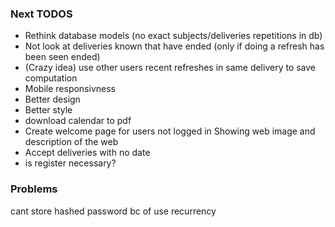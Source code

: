 ### Next TODOS
* Rethink database models (no exact subjects/deliveries repetitions in db)
* Not look at deliveries known that have ended (only if doing a refresh has been seen ended)
* (Crazy idea) use other users recent refreshes in same delivery to save computation
* Mobile responsivness
* Better design 
* Better style
* download calendar to pdf
* Create welcome page for users not logged in Showing web image and description of the web
* Accept deliveries with no date
* is register necessary?

### Problems
cant store hashed password bc of use recurrency
